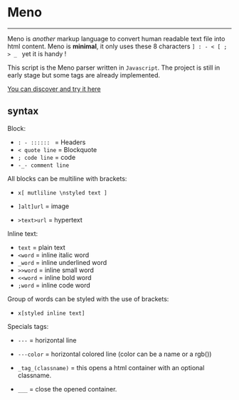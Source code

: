 # Meno
---
Meno is _another_ markup language to convert human readable text file into html content.
Meno is **minimal**, it only uses these 8 characters `] : - < [ ; > _ ` yet it is handy !

This script is the Meno parser written in `Javascript`.
The project is still in early stage but some tags are already implemented.

[You can discover and try it here](https://fleurman.neocities.org/menowriter/)

## syntax

Block:

- `: - :::::: ` = Headers 
- `< quote line` = Blockquote
- `; code line` = code
- `-_- comment line`

All blocks can be multiline with brackets:
- `x[ mutliline \nstyled text ]`

- `]alt]url` = image
- `>text>url` = hypertext

Inline text:
- `text` = plain text
- `<word` = inline italic word
- `_word` = inline underlined word
- `>>word` = inline small word
- `<<word` = inline bold word
- `;word` = inline code word

Group of words can be styled with the use of brackets:
- `x[styled inline text]`

Specials tags:
- `---` = horizontal line
- `---color` = horizontal colored line (color can be a name or a rgb())

- `_tag_(classname)` = this opens a html container with an optional classname.
- `___` = close the opened container.
